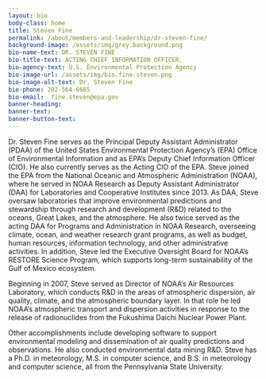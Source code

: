 ```yaml
---
layout: bio
body-class: home
title: Steven Fine
permalink: /about/members-and-leadership/dr-steven-fine/
background-image: /assets/img/grey.background.png
bio-name-text: DR. STEVEN FINE
bio-title-text: ACTING CHIEF INFORMATION OFFICER,
bio-agency-text: U.S. Environmental Protection Agency
bio-image-url: /assets/img/bio.fine.steven.png
bio-image-alt-text: Dr. Steven Fine
bio-phone: 202-564-6665
bio-email:  fine.steven@epa.gov
banner-heading: 
banner-text: 
banner-button-text: 
---
```

Dr. Steven Fine serves as the Principal Deputy Assistant Administrator (PDAA) of the United States Environmental Protection Agency’s (EPA) Office of Environmental Information and as EPA’s Deputy Chief Information Officer (CIO). He also currently serves as the Acting CIO of the EPA. Steve joined the EPA from the National Oceanic and Atmospheric Administration (NOAA), where he served in NOAA Research as Deputy Assistant Administrator (DAA) for Laboratories and Cooperative Institutes since 2013. As DAA, Steve oversaw laboratories that improve environmental predictions and stewardship through research and development (R&D) related to the oceans, Great Lakes, and the atmosphere. He also twice served as the acting DAA for Programs and Administration in NOAA Research, overseeing climate, ocean, and weather research grant programs, as well as budget, human resources, information technology, and other administrative activities. In addition, Steve led the Executive Oversight Board for NOAA’s RESTORE Science Program, which supports long-term sustainability of the Gulf of Mexico ecosystem.

Beginning in 2007, Steve served as Director of NOAA’s Air Resources Laboratory, which conducts R&D in the areas of atmospheric dispersion, air quality, climate, and the atmospheric boundary layer. In that role he led NOAA’s atmospheric transport and dispersion activities in response to the release of radionuclides from the Fukushima Daichi Nuclear Power Plant.

Other accomplishments include developing software to support environmental modeling and dissemination of air quality predictions and observations. He also conducted environmental data mining R&D. Steve has a Ph.D. in meteorology, M.S. in computer science, and B.S. in meteorology and computer science, all from the Pennsylvania State University.

